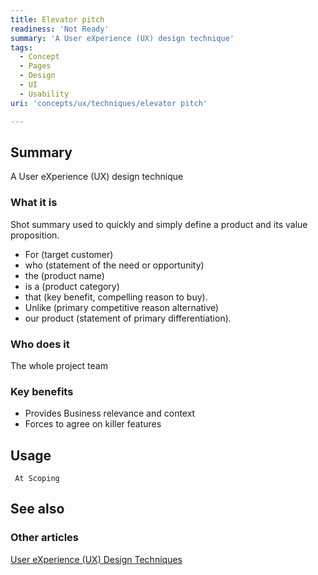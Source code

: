 ```yaml
---
title: Elevator pitch
readiness: 'Not Ready'
summary: 'A User eXperience (UX) design technique'
tags:
  - Concept
  - Pages
  - Design
  - UI
  - Usability
uri: 'concepts/ux/techniques/elevator pitch'

---
```

## Summary

A User eXperience (UX) design technique

### What it is

Shot summary used to quickly and simply define a product and its value proposition.

-   For (target customer)
-   who (statement of the need or opportunity)
-   the (product name)
-   is a (product category)
-   that (key benefit, compelling reason to buy).
-   Unlike (primary competitive reason alternative)
-   our product (statement of primary differentiation).

### Who does it

The whole project team

### Key benefits

-   Provides Business relevance and context
-   Forces to agree on killer features

## Usage

     At Scoping

## See also

### Other articles

[User eXperience (UX) Design Techniques](/concepts/ux/techniques)
